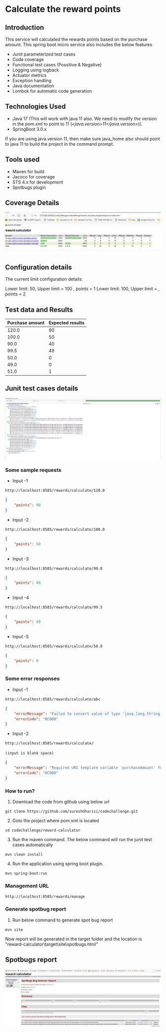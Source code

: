 # Calculate the reward points

## Introduction

This service will calculated the rewards points based on the purchase amount. This spring boot micro service also includes the below features

- Junit parameterized test cases
- Code coverage 
- Functional test cases (Possitive & Negative)
- Logging using logback
- Actuator metrics
- Exception handling
- Java documentation
- Lombok for automatic code generation

## Technologies Used

- Java 17 (This will work with java 11 also. We need to modify the version in the pom.xml to point to 11 (_<java.version>11</java.version>_)).
- SpringBoot 3.0.x

If you are using java.version 11, then make sure java_home also should point to java 11 to build the project in the command prompt.

## Tools used

- Maven for build
- Jacoco for coverage
- STS 4.x for development
- Spotbugs plugin

## Coverage Details
![alt text](https://github.com/sureshdharisi/codechallenge/blob/master/reward-calculator/CodeCoverage_Details.PNG?raw=true)

## Configuration details
The current limit configuration details:

Lower limit: 50, Upper limit = 100 , points = 1 
Lower limit: 100, Upper limit = <nolimit> , points = 2

## Test data and Results

Purchase amount | Expected results |
------------------- | -------------------|
120.0 | 90 |
100.0 | 50 |
90.0 | 40 |
99.5 | 49 |
50.0 | 0 |
49.0 | 0 |
51.0 | 1 |


## Junit test cases details
![alt text](https://github.com/sureshdharisi/codechallenge/blob/master/reward-calculator/Junit_Test_cases.PNG?raw=true)


### Some sample requests
* Input -1 
```
http://localhost:8585/rewards/calculate/120.0
```

```json
{
    "points": 90
}
```

* Input -2
```
http://localhost:8585/rewards/calculate/100.0
```

```json
{
    "points": 50
}
```

* Input -3 
```
http://localhost:8585/rewards/calculate/90.0
```

```json
{
    "points": 40
}
```

* Input -4 
```
http://localhost:8585/rewards/calculate/99.5
```

```json
{
    "points": 49
}
```

* Input -5 
```
http://localhost:8585/rewards/calculate/50.0
```

```json
{
    "points": 0
}
```
### Some error responses
* Input -1 
```
http://localhost:8585/rewards/calculate/abc
```

```json
{
    "errorMessage": "Failed to convert value of type 'java.lang.String' to required type 'java.lang.Double'; For input string: \"abc\"",
    "errorCode": "RC000"
}
```

* Input -2
```
http://localhost:8585/rewards/calculate/ 

(input is blank space)
```

```json
{
    "errorMessage": "Required URI template variable 'purchaseAmount' for method parameter type Double is present but converted to null",
    "errorCode": "RC000"
}
```

### How to run?
1. Download the code from github using below url
```
git clone https://github.com/sureshdharisi/codechallenge.git
```
2. Goto the project where pom.xml is located 
```
cd codechallenge/reward-calculator
```
3. Run the maven command. The below command will run the junit test cases automatically
```
mvn clean install
```
4. Run the application using spring boot plugin.
```
mvn spring-boot:run
```
### Management URL
````
http://localhost:8585/rewards/manage
````
### Generate spotbug report
1. Run below command to generate spot bug report
````
mvn site
````
Now report will be generated in the target folder and the location is "reward-calculator\target\site\spotbugs.html"

## Spotbugs report
![alt text](https://github.com/sureshdharisi/codechallenge/blob/master/reward-calculator/Spotbugs_Report.PNG?raw=true)
